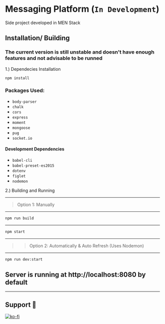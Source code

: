 # Messaging Platform (`In Development`)
Side project developed in MEN Stack 

## Installation/ Building
### The current version is still unstable and doesn't have enough features and not advisable to be runned
1.) Dependecies Installation
```bash
npm install
```
### Packages Used:
- `body-parser`
- `chalk`
- `cors`
- `express`
- `moment`
- `mongoose`
- `pug`
- `socket.io`
#### Development Dependencies
- `babel-cli`
- `babel-preset-es2015`
- `dotenv`
- `figlet`
- `nodemon`

2.) Building and Running
___
> Option 1: Manually
___
```bash
npm run build
```
___
```bash
npm start
```
___
>> Option 2: Automatically & Auto Refresh (Uses Nodemon)
___
```bash
npm run dev:start
```
## Server is running at http://localhost:8080 by default
___

## Support 💖
[![ko-fi](https://www.ko-fi.com/img/githubbutton_sm.svg)](https://ko-fi.com/F1F31TZ6U)